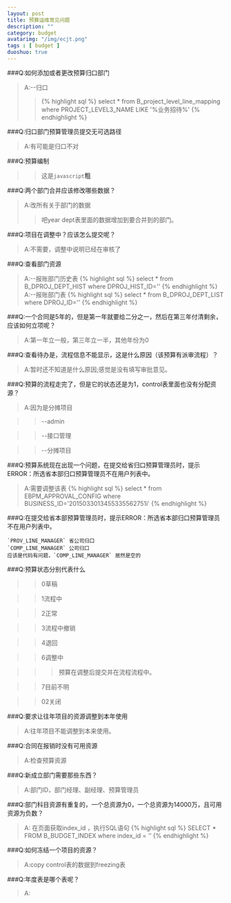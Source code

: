 ```yaml
---
layout: post
title: 预算运维常见问题
description: ""
category: budget
avatarimg: "/img/ecjt.png"
tags : [ budget ]
duoshuo: true
---
```

###Q:如何添加或者更改预算归口部门
>A:--归口 
>>{% highlight sql %}
select * from B_project_level_line_mapping where PROJECT_LEVEL3_NAME LIKE '%业务招待%'
{% endhighlight %}

###Q:归口部门预算管理员提交无可选路径

>A:有可能是归口不对

###Q:预算编制

>>这是`javascript`__粗__

###Q:两个部门合并应该修改哪些数据？

>A:改所有关于部门的数据
>>吧year dept表里面的数据增加到要合并到的部门。


###Q:项目在调整中？应该怎么提交呢？
>A:不需要，调整中说明已经在审核了

###Q:查看部门资源

>A:--报账部门历史表
{% highlight sql %}
select * from B_DPROJ_DEPT_HIST where DPROJ_HIST_ID=''
{% endhighlight %}
>A:--报账部门表
{% highlight sql %}
select * from B_DPROJ_DEPT_LIST where  DPROJ_ID=''
{% endhighlight %}

###Q:一个合同是5年的，但是第一年就要给二分之一，然后在第三年付清剩余，应该如何立项呢？
>A:第一年立一般，第三年立一半，其他年份为0

###Q:查看待办是，流程信息不能显示，这是什么原因（该预算有派审流程）？
>A:暂时还不知道是什么原因;感觉是没有填写审批意见。

###Q:预算的流程走完了，但是它的状态还是为1，control表里面也没有分配资源？
>A:因为是分摊项目

>>--admin

>>--接口管理

>>--分摊项目

###Q:预算系统现在出现一个问题，在提交给省归口预算管理员时，提示ERROR：所选省本部归口预算管理员不在用户列表中。

>A:需要调整该表
{% highlight sql %}
select * from EBPM_APPROVAL_CONFIG where BUSINESS_ID='2015033013455335562751i'
{% endhighlight %}

###Q:在提交给省本部预算管理员时，提示ERROR：所选省本部归口预算管理员不在用户列表中。

    `PROV_LINE_MANAGER` 省公司归口
    `COMP_LINE_MANAGER` 公司归口
    应该是代码有问题，`COMP_LINE_MANAGER` 居然是空的

###Q:预算状态分别代表什么
    
>>0草稿
    
>>1流程中 

>>2正常 

>>3流程中撤销 

>>4退回 

>>6调整中

>>>预算在调整后提交并在流程流程中。
    
>>7目前不明

>>02关闭

###Q:要求让往年项目的资源调整到本年使用

>A:往年项目不能调整到本来使用。

###Q:合同在报销时没有可用资源

>A:检查预算资源

###Q:新成立部门需要那些东西？

>A:部门ID，部门经理、副经理、预算管理员

###Q:部门科目资源有重复的，一个总资源为0，一个总资源为14000万，且可用资源为负数？

>A: 在页面获取index_id ，执行SQL语句
{% highlight sql %}
SELECT * FROM B_BUDGET_INDEX where  index_id = ‘’
{% endhighlight %}

###Q:如何冻结一个项目的资源？

>A:copy control表的数据到freezing表

###Q:年度表是哪个表呢？

>A:
